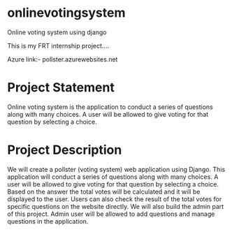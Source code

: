 # onlinevotingsystem

Online voting system using django

This is my FRT internship project....

Azure link:- pollster.azurewebsites.net

# Project Statement

Online voting system is the application to conduct a series of questions along with many choices. A user will be allowed to give voting for that question by selecting a choice.

# Project Description

 We will create a pollster (voting system) web application using Django. This application will conduct a series of questions along with many choices. A user will be allowed to give voting for that question by selecting a choice. Based on the answer the total votes will be calculated and it will be displayed to the user. Users can also check the result of the total votes for specific questions on the website directly. We will also build the admin part of this project. Admin user will be allowed to add questions and manage questions in the application. 
